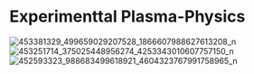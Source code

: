 # Experimenttal Plasma-Physics
![453381329_499659029207528_1866607988627613208_n](https://github.com/user-attachments/assets/ff7a1906-dd1b-4f55-9226-30a417349f9b)
![453251714_375025448956274_4253343010607757150_n](https://github.com/user-attachments/assets/a91f5fe4-f0d1-4a40-803b-4551a6b6e2b5)
![452593323_988683499618921_4604323767991758965_n](https://github.com/user-attachments/assets/6cb061fe-7dd6-48de-bd1d-f66a55fa7619)
